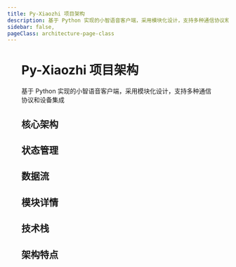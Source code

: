 ```yaml
---
title: Py-Xiaozhi 项目架构
description: 基于 Python 实现的小智语音客户端，采用模块化设计，支持多种通信协议和设备集成
sidebar: false,
pageClass: architecture-page-class
---
```

<script setup>
import CoreArchitecture from './components/CoreArchitecture.vue'
import StateManagement from './components/StateManagement.vue'
import DataFlow from './components/DataFlow.vue'
import ModuleDetails from './components/ModuleDetails.vue'
import TechnologyStack from './components/TechnologyStack.vue'
import ArchitectureFeatures from './components/ArchitectureFeatures.vue'
</script>

<div class="architecture-page">

# Py-Xiaozhi 项目架构

<p>基于 Python 实现的小智语音客户端，采用模块化设计，支持多种通信协议和设备集成</p>

## 核心架构
<CoreArchitecture/>

## 状态管理
<StateManagement/>

## 数据流
<DataFlow/>

## 模块详情
<ModuleDetails/>

## 技术栈
<TechnologyStack/>

## 架构特点
<ArchitectureFeatures/>
</div>

<style>
.architecture-page {
  max-width: 100%;
  padding: 0 2rem;
}
</style>